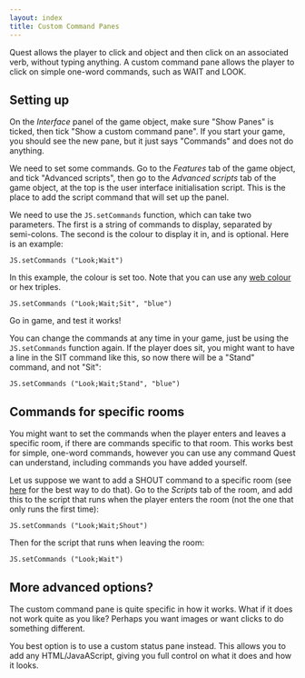 ```yaml
---
layout: index
title: Custom Command Panes
---
```


Quest allows the player to click and object and then click on an associated verb, without typing anything. A custom command pane allows the player to click on simple one-word commands, such as WAIT and LOOK.


Setting up
----------

On the _Interface_ panel of the game object, make sure "Show Panes" is ticked, then tick "Show a custom command pane". If you start your game, you should see the new pane, but it just says "Commands" and does not do anything.

We need to set some commands. Go to the _Features_ tab of the game object, and tick "Advanced scripts", then go to the _Advanced scripts_ tab of the game object, at the top is the user interface initialisation script. This is the place to add the script command that will set up the panel.

We need to use the `JS.setCommands` function, which can take two parameters. The first is a string of commands to display, separated by semi-colons. The second is the colour to display it in, and is optional. Here is an example:

```
JS.setCommands ("Look;Wait")
```

In this example, the colour is set too. Note that you can use any [web colour](https://en.wikipedia.org/wiki/Web_colors) or hex triples.

```
JS.setCommands ("Look;Wait;Sit", "blue")
```

Go in game, and test it works!

You can change the commands at any time in your game, just be using the `JS.setCommands` function again. If the player does sit, you might want to have a line in the SIT command like this, so now there will be a "Stand" command, and not "Sit":

```
JS.setCommands ("Look;Wait;Stand", "blue")
```


Commands for specific rooms
----------------------------

You might want to set the commands when the player enters and leaves a specific room, if there are commands specific to that room. This works best for simple, one-word commands, however you can use any command Quest can understand, including commands you have added yourself.

Let us suppose we want to add a SHOUT command to a specific room (see [here](commands_for_room.html) for the best way to do that). Go to the _Scripts_ tab of the room, and add this to the script that runs when the player enters the room (not the one that only runs the first time):

```
JS.setCommands ("Look;Wait;Shout")
```

Then for the script that runs when leaving the room:

```
JS.setCommands ("Look;Wait")
```


More advanced options?
---------------------

The custom command pane is quite specific in how it works. What if it does not work quite as you like? Perhaps you want images or want clicks to do something different.

You best option is to use a custom status pane instead. This allows you to add any HTML/JavaAScript, giving you full control on what it does and how it looks.